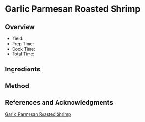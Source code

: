 # Garlic Parmesan Roasted Shrimp

## Overview

- Yield:
- Prep Time:
- Cook Time:
- Total Time:

## Ingredients


## Method



## References and Acknowledgments

[Garlic Parmesan Roasted Shrimp](http://damndelicious.net/2014/12/05/garlic-parmesan-roasted-shrimp/)
